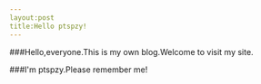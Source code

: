 ```yaml
---
layout:post
title:Hello ptspzy!
---
```

###Hello,everyone.This is my own blog.Welcome to visit my site.

###I'm ptspzy.Please remember me!
